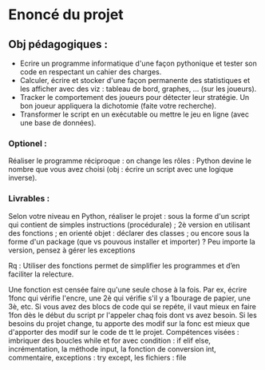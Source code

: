 # Enoncé du projet

## Obj pédagogiques :

- Ecrire un programme informatique d'une façon pythonique et tester son code en respectant un cahier des charges.
- Calculer, écrire et stocker d'une façon permanente des statistiques et les afficher avec des viz : tableau de bord, graphes, ... (sur les joueurs).
- Tracker le comportement des joueurs pour détecter leur stratégie. Un bon joueur appliquera la dichotomie (faite votre recherche).
- Transformer le script en un exécutable ou mettre le jeu en ligne (avec une base de données).

### Optionel : 

Réaliser le programme réciproque : on change les rôles : Python devine le nombre que vous avez choisi (obj : écrire un script avec une logique inverse).

### Livrables :
Selon votre niveau en Python, réaliser le projet : sous la forme d'un script qui contient de simples instructions (procédurale) ; 2è version en utilisant des fonctions ; en orienté objet : déclarer des classes ; ou encore sous la forme d'un package (que vs pouvous installer et importer) ? Peu importe la version, pensez à gérer les exceptions

Rq : Utiliser des fonctions permet de simplifier les programmes et d’en faciliter la relecture.

Une fonction est censée faire qu'une seule chose à la fois.
Par ex, écrire 1fonc qui vérifie l'encre, une 2è qui vérifie s'il y a 1bourage de papier, une 3è, etc.
Si vous avez des blocs de code qui se repéte, il vaut mieux en faire 1fon dès le début du script pr l'appeler chaq fois dont vs avez besoin.
Si les besoins du projet change, tu apporte des modif sur la fonc est mieux que d'apporter des modif sur le code de tt le projet.
Compétences visées : imbriquer des boucles while et for avec condition : if elif else, incrémentation, la méthode input, la fonction de conversion int, commentaire, exceptions : try except, les fichiers : file